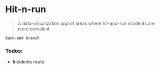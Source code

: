 # Hit-n-run

> A data-visualization app of areas where hit-and-run incidents are more prevalent

`Back-end branch`

### Todos:

* Incidents route
